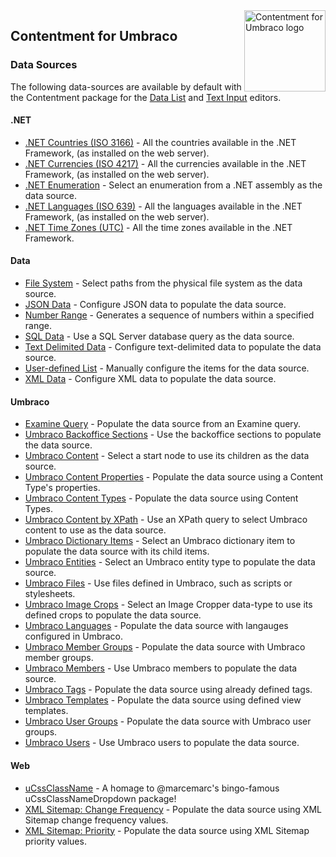 <img src="../assets/img/logo.png" alt="Contentment for Umbraco logo" title="A state of Umbraco happiness." height="130" align="right">

## Contentment for Umbraco

### Data Sources

The following data-sources are available by default with the Contentment package for the [Data List](../editors/data-list.md) and [Text Input](../editors/text-input.md) editors.

#### .NET

- [.NET Countries (ISO 3166)](data-source--countries.md) - All the countries available in the .NET Framework, (as installed on the web server).
- [.NET Currencies (ISO 4217)](data-source--currencies.md) - All the currencies available in the .NET Framework, (as installed on the web server).
- [.NET Enumeration](data-source--enum.md) - Select an enumeration from a .NET assembly as the data source.
- [.NET Languages (ISO 639)](data-source--languages.md) - All the languages available in the .NET Framework, (as installed on the web server).
- [.NET Time Zones (UTC)](data-source--timezone.md) - All the time zones available in the .NET Framework.

#### Data

- [File System](data-source--file-system.md) - Select paths from the physical file system as the data source.
- [JSON Data](data-source--json.md) - Configure JSON data to populate the data source.
- [Number Range](data-source--number-range.md) - Generates a sequence of numbers within a specified range.
- [SQL Data](data-source--sql.md) - Use a SQL Server database query as the data source.
- [Text Delimited Data](data-source--text-delimited.md) - Configure text-delimited data to populate the data source.
- [User-defined List](data-source--user-defined.md) - Manually configure the items for the data source.
- [XML Data](data-source--xml.md) - Configure XML data to populate the data source.

#### Umbraco

- [Examine Query](data-source--examine.md) - Populate the data source from an Examine query.
- [Umbraco Backoffice Sections](data-source--umbraco-backoffice-sections.md) - Use the backoffice sections to populate the data source.
- [Umbraco Content](data-source--umbraco-content.md) - Select a start node to use its children as the data source.
- [Umbraco Content Properties](data-source--umbraco-content-properties.md) - Populate the data source using a Content Type's properties.
- [Umbraco Content Types](data-source--umbraco-content-types.md) - Populate the data source using Content Types.
- [Umbraco Content by XPath](data-source--umbraco-content-xpath.md) - Use an XPath query to select Umbraco content to use as the data source.
- [Umbraco Dictionary Items](data-source--umbraco-dictionary.md) - Select an Umbraco dictionary item to populate the data source with its child items.
- [Umbraco Entities](data-source--umbraco-entity.md) - Select an Umbraco entity type to populate the data source.
- [Umbraco Files](data-source--umbraco-files.md) - Use files defined in Umbraco, such as scripts or stylesheets.
- [Umbraco Image Crops](data-source--umbraco-image-crop.md) - Select an Image Cropper data-type to use its defined crops to populate the data source.
- [Umbraco Languages](data-source--umbraco-languages.md) - Populate the data source with langauges configured in Umbraco.
- [Umbraco Member Groups](data-source--umbraco-member-group.md) - Populate the data source with Umbraco member groups.
- [Umbraco Members](data-source--umbraco-members.md) - Use Umbraco members to populate the data source.
- [Umbraco Tags](data-source--umbraco-tags.md) - Populate the data source using already defined tags.
- [Umbraco Templates](data-source--umbraco-templates.md) - Populate the data source using defined view templates.
- [Umbraco User Groups](data-source--umbraco-user-groups.md) - Populate the data source with Umbraco user groups.
- [Umbraco Users](data-source--umbraco-users.md) - Use Umbraco users to populate the data source.


#### Web

- [uCssClassName](data-source--ucssclassname.md) - A homage to @marcemarc's bingo-famous uCssClassNameDropdown package!
- [XML Sitemap: Change Frequency](data-source--xml-sitemap-change-frequency.md) - Populate the data source using XML Sitemap change frequency values.
- [XML Sitemap: Priority](data-source--xml-sitemap-priority.md) - Populate the data source using XML Sitemap priority values.
